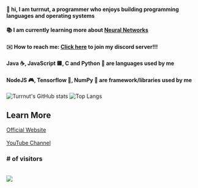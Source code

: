 #### 👋 hi, I am turrnut, a programmer who enjoys building programming languages and operating systems
#### 📚 I am currently learning more about [Neural Networks](https://www.tensorflow.org/)
#### ✉️ How to reach me: [Click here](discord.gg/F8mpvVgjNs) to join my discord server!!!
#### Java ☕, JavaScript 🟨, C and Python 🐍 are languages used by me
#### NodeJS 🎮, Tensorflow 🧠, NumPy 🔢 are framework/libraries used by me
![Turrnut's GitHub stats](https://github-readme-stats.vercel.app/api?theme=transparent&username=turrnut&show_icons=true&show=reviews,discussions_started,discussions_answered,prs_merged,prs_merged_percentage)
![Top Langs](https://github-readme-stats.vercel.app/api/top-langs/?username=turrnut) 
## Learn More

[Official Website](https://www.turrnut.com)
<br><br>
[YouTube Channel](https://www.youtube.com/@turrnut)
<br>

<p align="center"> 
  <h3># of visitors</h3><br>
  <img src="https://profile-counter.glitch.me/turrnut/count.svg" />
</p>
